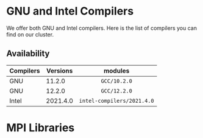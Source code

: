 # GNU and Intel Compilers 
We offer both GNU and Intel compilers. Here is the list of compilers you can find on our cluster. 
## Availability

| Compilers | Versions |          modules           |
|-----------|----------|:--------------------------:|
| GNU       | 11.2.0   |        `GCC/10.2.0`        |
| GNU       | 12.2.0   |        `GCC/12.2.0`        |
| Intel     | 2021.4.0 | `intel-compilers/2021.4.0` |

# MPI Libraries
